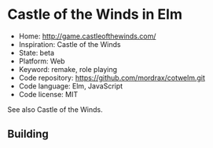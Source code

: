 # Castle of the Winds in Elm

- Home: http://game.castleofthewinds.com/
- Inspiration: Castle of the Winds
- State: beta
- Platform: Web
- Keyword: remake, role playing
- Code repository: https://github.com/mordrax/cotwelm.git
- Code language: Elm, JavaScript
- Code license: MIT

See also Castle of the Winds.

## Building
